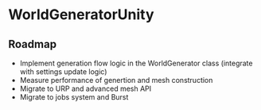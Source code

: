 # WorldGeneratorUnity

## Roadmap
- Implement generation flow logic in the WorldGenerator class (integrate with settings update logic)
- Measure performance of genertion and mesh construction
- Migrate to URP and advanced mesh API
- Migrate to jobs system and Burst
